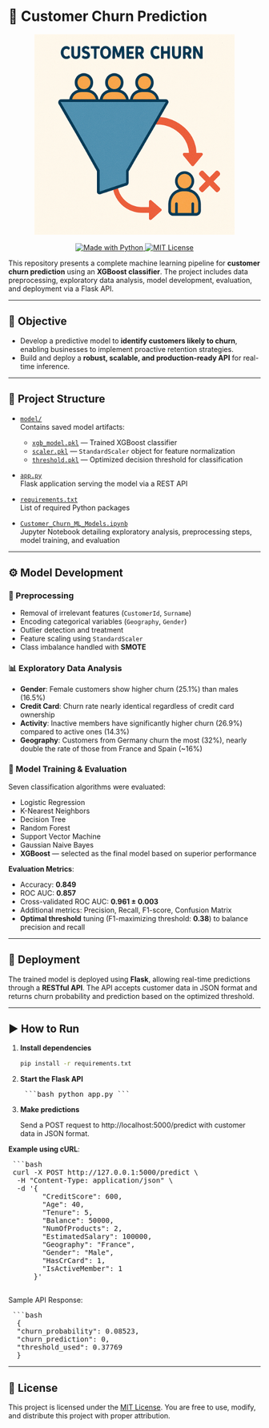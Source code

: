 # 🧠 Customer Churn Prediction

<p align="center">
  <img src="https://github.com/aliaksparkh/churn-prediction-model-ML/blob/main/cust_churn.png" width="400">
</p>

<p align="center">
  <a href="https://www.python.org/">
    <img src="https://img.shields.io/badge/Made%20with-Python-3776AB?style=for-the-badge&logo=python&logoColor=white" alt="Made with Python">
  </a>
  <a href="https://opensource.org/licenses/MIT">
    <img src="https://img.shields.io/badge/License-MIT-yellow.svg?style=for-the-badge" alt="MIT License">
  </a>
</p>

This repository presents a complete machine learning pipeline for **customer churn prediction** using an **XGBoost classifier**. The project includes data preprocessing, exploratory data analysis, model development, evaluation, and deployment via a Flask API.

---

## 🎯 Objective

- Develop a predictive model to **identify customers likely to churn**, enabling businesses to implement proactive retention strategies.
- Build and deploy a **robust, scalable, and production-ready API** for real-time inference.

---

## 📁 Project Structure

- [`model/`](https://github.com/aliaksparkh/churn-prediction-model-ML/tree/main/model)  
  Contains saved model artifacts:
  - [`xgb_model.pkl`](https://github.com/aliaksparkh/churn-prediction-model-ML/blob/main/model/xgb_model.pkl) — Trained XGBoost classifier  
  - [`scaler.pkl`](https://github.com/aliaksparkh/churn-prediction-model-ML/blob/main/model/scaler.pkl) — `StandardScaler` object for feature normalization  
  - [`threshold.pkl`](https://github.com/aliaksparkh/churn-prediction-model-ML/blob/main/model/threshold.pkl) — Optimized decision threshold for classification  

- [`app.py`](https://github.com/aliaksparkh/churn-prediction-model-ML/blob/main/app.py)  
  Flask application serving the model via a REST API

- [`requirements.txt`](https://github.com/aliaksparkh/churn-prediction-model-ML/blob/main/requirements.txt)  
  List of required Python packages

- [`Customer_Churn_ML_Models.ipynb`](https://github.com/aliaksparkh/churn-prediction-model-ML/blob/main/Customer_Churn_ML_Models.ipynb)  
  Jupyter Notebook detailing exploratory analysis, preprocessing steps, model training, and evaluation

---

## ⚙️ Model Development

### 🔄 Preprocessing

- Removal of irrelevant features (`CustomerId`, `Surname`)  
- Encoding categorical variables (`Geography`, `Gender`)  
- Outlier detection and treatment  
- Feature scaling using `StandardScaler`  
- Class imbalance handled with **SMOTE**  

### 📊 Exploratory Data Analysis

- **Gender**: Female customers show higher churn (25.1%) than males (16.5%)  
- **Credit Card**: Churn rate nearly identical regardless of credit card ownership  
- **Activity**: Inactive members have significantly higher churn (26.9%) compared to active ones (14.3%)  
- **Geography**: Customers from Germany churn the most (32%), nearly double the rate of those from France and Spain (~16%)  

### 🧪 Model Training & Evaluation

Seven classification algorithms were evaluated:

- Logistic Regression  
- K-Nearest Neighbors  
- Decision Tree  
- Random Forest  
- Support Vector Machine  
- Gaussian Naive Bayes  
- **XGBoost** — selected as the final model based on superior performance

**Evaluation Metrics**:
- Accuracy: **0.849**
- ROC AUC: **0.857**
- Cross-validated ROC AUC: **0.961 ± 0.003**
- Additional metrics: Precision, Recall, F1-score, Confusion Matrix  
- **Optimal threshold** tuning (F1-maximizing threshold: **0.38**) to balance precision and recall

---

## 🚀 Deployment

The trained model is deployed using **Flask**, allowing real-time predictions through a **RESTful API**. The API accepts customer data in JSON format and returns churn probability and prediction based on the optimized threshold.

---

## ▶️ How to Run

1. **Install dependencies**  
   ```bash
   pip install -r requirements.txt
   
2. **Start the Flask API** 

   <pre> ```bash python app.py ``` </pre>
  
3. **Make predictions**

    Send a POST request to http://localhost:5000/predict with customer data in JSON format.

  **Example using cURL**:
  <pre> ```bash
 curl -X POST http://127.0.0.1:5000/predict \
  -H "Content-Type: application/json" \
  -d '{
        "CreditScore": 600,
        "Age": 40,
        "Tenure": 5,
        "Balance": 50000,
        "NumOfProducts": 2,
        "EstimatedSalary": 100000,
        "Geography": "France",
        "Gender": "Male",
        "HasCrCard": 1,
        "IsActiveMember": 1
      }'
  </pre>
  
  Sample API Response:
<pre> ```bash
  {
  "churn_probability": 0.08523,
  "churn_prediction": 0,
  "threshold_used": 0.37769
  }
</pre>

---

## 📜 License

This project is licensed under the [MIT License](https://opensource.org/licenses/MIT). You are free to use, modify, and distribute this project with proper attribution.
